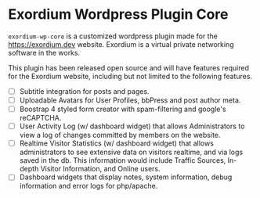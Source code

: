 # Exordium Wordpress Plugin Core

`exordium-wp-core` is a customized wordpress plugin made for the https://exordium.dev website. Exordium is a virtual private networking software in the works.

This plugin has been released open source and will have features required for the Exordium website, including but not limited to the following features.

- [ ] Subtitle integration for posts and pages.
- [ ] Uploadable Avatars for User Profiles, bbPress and post author meta.
- [ ] Boostrap 4 styled form creator with spam-filtering and google's reCAPTCHA.
- [ ] User Activity Log (w/ dashboard widget) that allows Administrators to view a log of changes committed by members on the website.
- [ ] Realtime Visitor Statistics (w/ dashboard widget) that allows administrators to see extensive data on visitors realtime, and via logs saved in the db. This information would include Traffic Sources, In-depth Visitor Information, and Online users.
- [ ] Dashboard widgets that display notes, system information, debug information and error logs for php/apache. 
